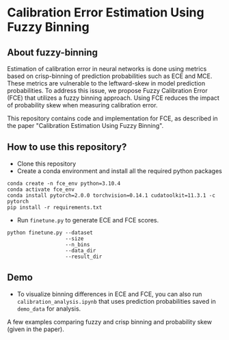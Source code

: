 # Calibration Error Estimation Using Fuzzy Binning

## About fuzzy-binning

Estimation of calibration error in neural networks is done using metrics based on crisp-binning of prediction probabilities such as ECE and MCE. These metrics are vulnerable to the leftward-skew in model prediction probabilities. To address this issue, we propose Fuzzy Calibration Error (FCE) that utilizes a fuzzy binning approach. Using FCE reduces the impact of probability skew when measuring calibration error.

This repository contains code and implementation for FCE, as described in the paper "Calibration Estimation Using Fuzzy Binning". 

## How to use this repository?

- Clone this repository
- Create a conda environment and install all the required python packages
```
conda create -n fce_env python=3.10.4
conda activate fce_env
conda install pytorch=2.0.0 torchvision=0.14.1 cudatoolkit=11.3.1 -c pytorch
pip install -r requirements.txt
```

- Run `finetune.py` to generate ECE and FCE scores.
```
python finetune.py --dataset
                   --size
                   --n_bins
                   --data_dir
                   --result_dir
```


## Demo 
- To visualize binning differences in ECE and FCE, you can also run `calibration_analysis.ipynb` that uses prediction probabilities saved in `demo_data` for analysis.


A few examples comparing fuzzy and crisp binning and probability skew (given in the paper).




















